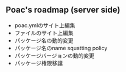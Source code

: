 ## Poac's roadmap (server side)

* poac.ymlのサイト上編集
* ファイルのサイト上編集
* パッケージ名の動的変更
* パッケージ名のname squatting policy
* パッケージバージョンの動的変更
* パッケージ権限移譲

